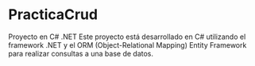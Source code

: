 # PracticaCrud
Proyecto en C# .NET
Este proyecto está desarrollado en C# utilizando el framework .NET y el ORM (Object-Relational Mapping) Entity Framework para realizar consultas a una base de datos.
